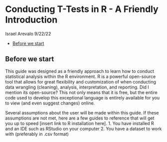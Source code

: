 Conducting T-Tests in R - A Friendly Introduction
================
Israel Arevalo
9/22/22

-   <a href="#before-we-start" id="toc-before-we-start">Before we start</a>

## Before we start

This guide was designed as a friendly approach to learn how to conduct
statistical analysis within the R environment. R is a powerful
open-source tool that allows for great flexibility and customization of
when conducting data wrangling (cleaning), analysis, interpretation, and
reporting. Did I mention its open-source? This not only means that it is
free, but the entire code used to develop this exceptional language is
entirely available for you to view (and even suggest changes) online.

Several assumptions about the user will be made within this guide. If
these assumptions are not met, here are a few guides to reference that
will get you up to speed \[insert link to R installation here\]. 1. You
have installed R and an IDE such as RStudio on your computer 2. You have
a dataset to work with (preferably in .csv format)

